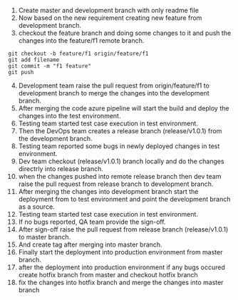 1. Create master and development branch with only readme file
2. Now based on the new requirement creating new feature from development branch.
3. checkout the feature branch and doing some changes to it and push the changes into the feature/f1 remote branch.
```
git checkout -b feature/f1 origin/feature/f1 
git add filename
git commit -m "f1 feature"
git push
```
4. Development team raise the pull request from origin/feature/f1 to development branch to merge the changes into the development branch.
5. After merging the code azure pipeline will start the build and deploy the changes into the test environment.
6. Testing team started test case execution in test environment.
7. Then the DevOps team creates a release branch (release/v1.0.1) from the development branch.
8. Testing team reported some bugs in newly deployed changes in test environment.
9. Dev team checkout (release/v1.0.1) branch locally and do the changes directrly into release branch.
10. when the changes pushed into remote release branch then dev team raise the pull request from release branch to development branch.
11. After merging the changes into development branch start the deployment from to test environment and point the development branch as a source.
12. Testing team started test case execution in test environment.
13. If no bugs reported, QA team provide the sign-off.
14. After sign-off raise the pull request from release branch (release/v1.0.1) to master branch.
15. And create tag after merging into master branch.
16. Finally start the deployment into production environment from master branch.
17. after the deployment into production environment if any bugs occured create hotfix branch from master and checkout hotfix branch
18. fix the changes into hotfix branch and merge the changes into master branch 
